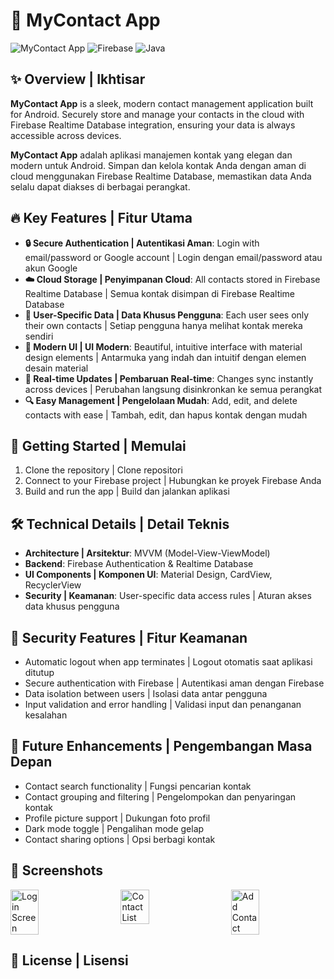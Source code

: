 # 📱 MyContact App

![MyContact App](https://img.shields.io/badge/Android-MyContact%20App-673AB7?style=for-the-badge&logo=android)
![Firebase](https://img.shields.io/badge/Backend-Firebase-FFCA28?style=for-the-badge&logo=firebase)
![Java](https://img.shields.io/badge/Language-Java-007396?style=for-the-badge&logo=java)

## ✨ Overview | Ikhtisar

**MyContact App** is a sleek, modern contact management application built for Android. Securely store and manage your contacts in the cloud with Firebase Realtime Database integration, ensuring your data is always accessible across devices.

**MyContact App** adalah aplikasi manajemen kontak yang elegan dan modern untuk Android. Simpan dan kelola kontak Anda dengan aman di cloud menggunakan Firebase Realtime Database, memastikan data Anda selalu dapat diakses di berbagai perangkat.

## 🔥 Key Features | Fitur Utama

- **🔒 Secure Authentication | Autentikasi Aman**: Login with email/password or Google account | Login dengan email/password atau akun Google
- **☁️ Cloud Storage | Penyimpanan Cloud**: All contacts stored in Firebase Realtime Database | Semua kontak disimpan di Firebase Realtime Database
- **👤 User-Specific Data | Data Khusus Pengguna**: Each user sees only their own contacts | Setiap pengguna hanya melihat kontak mereka sendiri
- **🌈 Modern UI | UI Modern**: Beautiful, intuitive interface with material design elements | Antarmuka yang indah dan intuitif dengan elemen desain material
- **🔄 Real-time Updates | Pembaruan Real-time**: Changes sync instantly across devices | Perubahan langsung disinkronkan ke semua perangkat
- **🔍 Easy Management | Pengelolaan Mudah**: Add, edit, and delete contacts with ease | Tambah, edit, dan hapus kontak dengan mudah

## 🚀 Getting Started | Memulai

1. Clone the repository | Clone repositori
2. Connect to your Firebase project | Hubungkan ke proyek Firebase Anda
3. Build and run the app | Build dan jalankan aplikasi

## 🛠️ Technical Details | Detail Teknis

- **Architecture | Arsitektur**: MVVM (Model-View-ViewModel)
- **Backend**: Firebase Authentication & Realtime Database
- **UI Components | Komponen UI**: Material Design, CardView, RecyclerView
- **Security | Keamanan**: User-specific data access rules | Aturan akses data khusus pengguna

## 🔐 Security Features | Fitur Keamanan

- Automatic logout when app terminates | Logout otomatis saat aplikasi ditutup
- Secure authentication with Firebase | Autentikasi aman dengan Firebase
- Data isolation between users | Isolasi data antar pengguna
- Input validation and error handling | Validasi input dan penanganan kesalahan

## 📝 Future Enhancements | Pengembangan Masa Depan

- Contact search functionality | Fungsi pencarian kontak
- Contact grouping and filtering | Pengelompokan dan penyaringan kontak
- Profile picture support | Dukungan foto profil
- Dark mode toggle | Pengalihan mode gelap
- Contact sharing options | Opsi berbagi kontak

## 📱 Screenshots

<div style="display: flex; justify-content: space-between;">
  <img src="https://raw.githubusercontent.com/username/MycontactApp/main/screenshots/login_screen.jpg" width="30%" alt="Login Screen">
  <img src="https://raw.githubusercontent.com/username/MycontactApp/main/screenshots/contact_list.jpg" width="30%" alt="Contact List">
  <img src="https://raw.githubusercontent.com/username/MycontactApp/main/screenshots/add_contact.jpg" width="30%" alt="Add Contact">
</div>

## 📄 License | Lisensi
